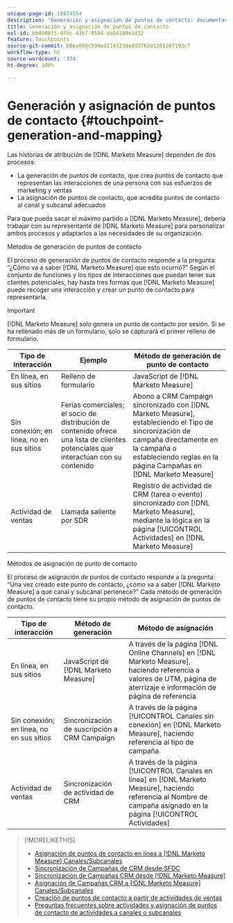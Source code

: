 ```yaml
---
unique-page-id: 18874554
description: 'Generación y asignación de puntos de contacto: documentación del producto  [!DNL Marketo Measure] '
title: Generación y asignación de puntos de contacto
exl-id: bb4988f5-4fbc-43b7-9544-da541b8e1d32
feature: Touchpoints
source-git-commit: b8ea008c594ed114323dedd3762d1265287193c7
workflow-type: ht
source-wordcount: '374'
ht-degree: 100%

---
```


# Generación y asignación de puntos de contacto {#touchpoint-generation-and-mapping}

Las historias de atribución de [!DNL Marketo Measure] dependen de dos procesos:

* La generación de puntos de contacto, que crea puntos de contacto que representan las interacciones de una persona con sus esfuerzos de marketing y ventas
* La asignación de puntos de contacto, que acredita puntos de contacto al canal y subcanal adecuados

Para que pueda sacar el máximo partido a [!DNL Marketo Measure], debería trabajar con su representante de [!DNL Marketo Measure] para personalizar ambos procesos y adaptarlos a las necesidades de su organización.

Métodos de generación de puntos de contacto

El proceso de generación de puntos de contacto responde a la pregunta: “¿Cómo va a saber [!DNL Marketo Measure] que esto ocurrió?” Según el conjunto de funciones y los tipos de interacciones que puedan tener sus clientes potenciales, hay hasta tres formas que [!DNL Marketo Measure] puede recoger una interacción y crear un punto de contacto para representarla.

>[!IMPORTANT]
>
>[!DNL Marketo Measure] solo genera un punto de contacto por sesión. Si se ha rellenado más de un formulario, solo se capturará el primer relleno de formulario.

| **Tipo de interacción** | **Ejemplo** | **Método de generación de punto de contacto** |
|---|---|---|
| En línea, en sus sitios | Relleno de formulario | JavaScript de [!DNL Marketo Measure] |
| Sin conexión; en línea, no en sus sitios | Ferias comerciales; el socio de distribución de contenido ofrece una lista de clientes potenciales que interactúan con su contenido | Abono a CRM Campaign sincronizado con [!DNL Marketo Measure], estableciendo el Tipo de sincronización de campaña directamente en la campaña o estableciendo reglas en la página Campañas en [!DNL Marketo Measure] |
| Actividad de ventas | Llamada saliente por SDR | Registro de actividad de CRM (tarea o evento) sincronizado con [!DNL Marketo Measure], mediante la lógica en la página [!UICONTROL Actividades] en [!DNL Marketo Measure] |

Métodos de asignación de punto de contacto

El proceso de asignación de puntos de contacto responde a la pregunta: “Una vez creado este punto de contacto, ¿cómo va a saber [!DNL Marketo Measure] a qué canal y subcanal pertenece?” Cada método de generación de puntos de contacto tiene su propio método de asignación de puntos de contacto.

| **Tipo de interacción** | **Método de generación** | **Método de asignación** |
|---|---|---|
| En línea, en sus sitios | JavaScript de [!DNL Marketo Measure] | A través de la página [!DNL Online Channels] en [!DNL Marketo Measure], haciendo referencia a valores de UTM, página de aterrizaje e información de página de referencia |
| Sin conexión; en línea, no en sus sitios | Sincronización de suscripción a CRM Campaign | A través de la página [!UICONTROL Canales sin conexión] en [!DNL Marketo Measure], haciendo referencia al tipo de campaña |
| Actividad de ventas | Sincronización de actividad de CRM | A través de la página [!UICONTROL Canales en línea] en [!DNL Marketo Measure], haciendo referencia al Nombre de campaña asignado en la página [!UICONTROL Actividades] |

>[!MORELIKETHIS]
>
>* [Asignación de puntos de contacto en línea a [!DNL Marketo Measure] Canales/Subcanales](/help/channel-tracking-and-setup/online-channels/online-custom-channel-setup.md)
>* [Sincronización de Campañas de CRM desde SFDC](/help/channel-tracking-and-setup/offline-channels/legacy-processes/syncing-offline-campaigns.md)
>* [Sincronización de Campañas CRM desde [!DNL Marketo Measure]](/help/channel-tracking-and-setup/offline-channels/custom-campaign-sync.md)
>* [Asignación de Campañas CRM a [!DNL Marketo Measure] Canales/Subcanales](/help/channel-tracking-and-setup/offline-channels/offline-custom-channel-setup.md)
>* [Creación de puntos de contacto a partir de actividades de ventas](/help/advanced-marketo-measure-features/activities-attribution/salesforce-activities-attribution.md)
>* [Preguntas frecuentes sobre actividades y asignación de puntos de contacto de actividades a canales o subcanales](/help/advanced-marketo-measure-features/activities-attribution/activities-attribution-faq.md)

